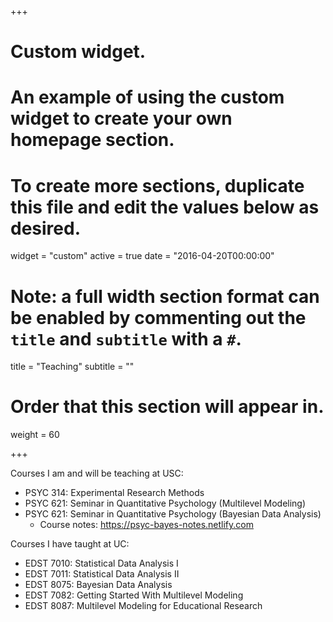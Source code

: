 +++
# Custom widget.
# An example of using the custom widget to create your own homepage section.
# To create more sections, duplicate this file and edit the values below as desired.
widget = "custom"
active = true
date = "2016-04-20T00:00:00"

# Note: a full width section format can be enabled by commenting out the `title` and `subtitle` with a `#`.
title = "Teaching"
subtitle = ""

# Order that this section will appear in.
weight = 60

+++

Courses I am and will be teaching at USC:

- PSYC 314: Experimental Research Methods
- PSYC 621: Seminar in Quantitative Psychology (Multilevel Modeling)
- PSYC 621: Seminar in Quantitative Psychology (Bayesian Data Analysis)
    + Course notes: https://psyc-bayes-notes.netlify.com

Courses I have taught at UC:

- EDST 7010: Statistical Data Analysis I
- EDST 7011: Statistical Data Analysis II
- EDST 8075: Bayesian Data Analysis
- EDST 7082: Getting Started With Multilevel Modeling
- EDST 8087: Multilevel Modeling for Educational Research
